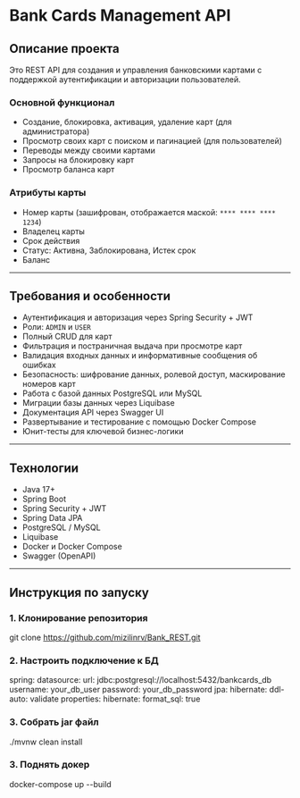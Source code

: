 # Bank Cards Management API

## Описание проекта

Это REST API для создания и управления банковскими картами с поддержкой аутентификации и авторизации пользователей.

### Основной функционал
- Создание, блокировка, активация, удаление карт (для администратора)
- Просмотр своих карт с поиском и пагинацией (для пользователей)
- Переводы между своими картами
- Запросы на блокировку карт
- Просмотр баланса карт

### Атрибуты карты
- Номер карты (зашифрован, отображается маской: `**** **** **** 1234`)
- Владелец карты
- Срок действия
- Статус: Активна, Заблокирована, Истек срок
- Баланс

---

## Требования и особенности

- Аутентификация и авторизация через Spring Security + JWT
- Роли: `ADMIN` и `USER`
- Полный CRUD для карт
- Фильтрация и постраничная выдача при просмотре карт
- Валидация входных данных и информативные сообщения об ошибках
- Безопасность: шифрование данных, ролевой доступ, маскирование номеров карт
- Работа с базой данных PostgreSQL или MySQL
- Миграции базы данных через Liquibase
- Документация API через Swagger UI
- Развертывание и тестирование с помощью Docker Compose
- Юнит-тесты для ключевой бизнес-логики

---

## Технологии

- Java 17+
- Spring Boot
- Spring Security + JWT
- Spring Data JPA
- PostgreSQL / MySQL
- Liquibase
- Docker и Docker Compose
- Swagger (OpenAPI)

---

## Инструкция по запуску

### 1. Клонирование репозитория

git clone https://github.com/mizilinrv/Bank_REST.git

### 2. Настроить подключение к БД

spring:
  datasource:
    url: jdbc:postgresql://localhost:5432/bankcards_db
    username: your_db_user
    password: your_db_password
  jpa:
    hibernate:
      ddl-auto: validate
    properties:
      hibernate:
        format_sql: true

### 3. Собрать jar файл

./mvnw clean install

### 3. Поднять докер

docker-compose up --build


